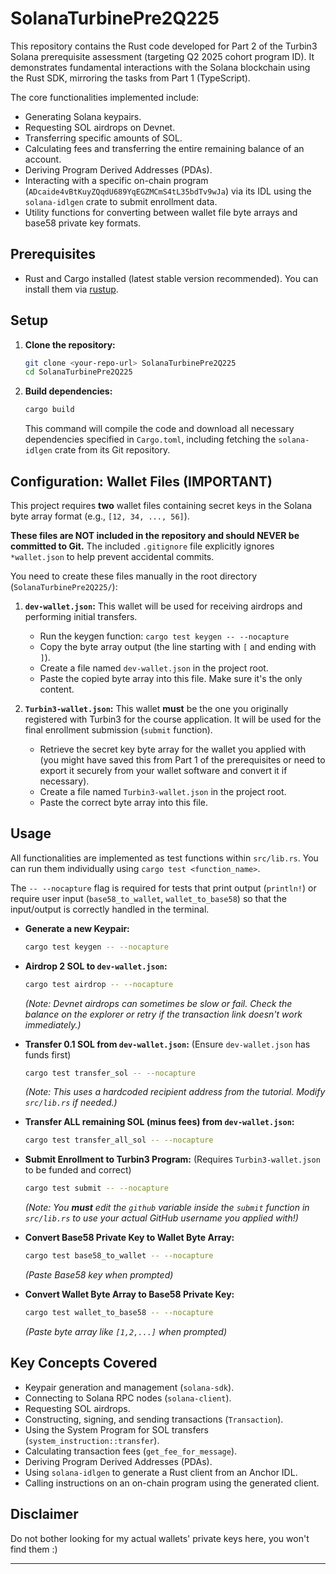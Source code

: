 # SolanaTurbinePre2Q225

This repository contains the Rust code developed for Part 2 of the Turbin3 Solana prerequisite assessment (targeting Q2 2025 cohort program ID). It demonstrates fundamental interactions with the Solana blockchain using the Rust SDK, mirroring the tasks from Part 1 (TypeScript).

The core functionalities implemented include:
*   Generating Solana keypairs.
*   Requesting SOL airdrops on Devnet.
*   Transferring specific amounts of SOL.
*   Calculating fees and transferring the entire remaining balance of an account.
*   Deriving Program Derived Addresses (PDAs).
*   Interacting with a specific on-chain program (`ADcaide4vBtKuyZQqdU689YqEGZMCmS4tL35bdTv9wJa`) via its IDL using the `solana-idlgen` crate to submit enrollment data.
*   Utility functions for converting between wallet file byte arrays and base58 private key formats.

## Prerequisites

*   Rust and Cargo installed (latest stable version recommended). You can install them via [rustup](https://rustup.rs/).

## Setup

1.  **Clone the repository:**
    ```bash
    git clone <your-repo-url> SolanaTurbinePre2Q225
    cd SolanaTurbinePre2Q225
    ```

2.  **Build dependencies:**
    ```bash
    cargo build
    ```
    This command will compile the code and download all necessary dependencies specified in `Cargo.toml`, including fetching the `solana-idlgen` crate from its Git repository.

## Configuration: Wallet Files (IMPORTANT)

This project requires **two** wallet files containing secret keys in the Solana byte array format (e.g., `[12, 34, ..., 56]`).

**These files are NOT included in the repository and should NEVER be committed to Git.** The included `.gitignore` file explicitly ignores `*wallet.json` to help prevent accidental commits.

You need to create these files manually in the root directory (`SolanaTurbinePre2Q225/`):

1.  **`dev-wallet.json`:** This wallet will be used for receiving airdrops and performing initial transfers.
    *   Run the keygen function: `cargo test keygen -- --nocapture`
    *   Copy the byte array output (the line starting with `[` and ending with `]`).
    *   Create a file named `dev-wallet.json` in the project root.
    *   Paste the copied byte array into this file. Make sure it's the only content.

2.  **`Turbin3-wallet.json`:** This wallet **must** be the one you originally registered with Turbin3 for the course application. It will be used for the final enrollment submission (`submit` function).
    *   Retrieve the secret key byte array for the wallet you applied with (you might have saved this from Part 1 of the prerequisites or need to export it securely from your wallet software and convert it if necessary).
    *   Create a file named `Turbin3-wallet.json` in the project root.
    *   Paste the correct byte array into this file.

## Usage

All functionalities are implemented as test functions within `src/lib.rs`. You can run them individually using `cargo test <function_name>`.

The `-- --nocapture` flag is required for tests that print output (`println!`) or require user input (`base58_to_wallet`, `wallet_to_base58`) so that the input/output is correctly handled in the terminal.

*   **Generate a new Keypair:**
    ```bash
    cargo test keygen -- --nocapture
    ```

*   **Airdrop 2 SOL to `dev-wallet.json`:**
    ```bash
    cargo test airdrop -- --nocapture
    ```
    *(Note: Devnet airdrops can sometimes be slow or fail. Check the balance on the explorer or retry if the transaction link doesn't work immediately.)*

*   **Transfer 0.1 SOL from `dev-wallet.json`:** (Ensure `dev-wallet.json` has funds first)
    ```bash
    cargo test transfer_sol -- --nocapture
    ```
    *(Note: This uses a hardcoded recipient address from the tutorial. Modify `src/lib.rs` if needed.)*

*   **Transfer ALL remaining SOL (minus fees) from `dev-wallet.json`:**
    ```bash
    cargo test transfer_all_sol -- --nocapture
    ```

*   **Submit Enrollment to Turbin3 Program:** (Requires `Turbin3-wallet.json` to be funded and correct)
    ```bash
    cargo test submit -- --nocapture
    ```
    *(Note: You **must** edit the `github` variable inside the `submit` function in `src/lib.rs` to use your actual GitHub username you applied with!)*

*   **Convert Base58 Private Key to Wallet Byte Array:**
    ```bash
    cargo test base58_to_wallet -- --nocapture
    ```
    *(Paste Base58 key when prompted)*

*   **Convert Wallet Byte Array to Base58 Private Key:**
    ```bash
    cargo test wallet_to_base58 -- --nocapture
    ```
    *(Paste byte array like `[1,2,...]` when prompted)*

## Key Concepts Covered

*   Keypair generation and management (`solana-sdk`).
*   Connecting to Solana RPC nodes (`solana-client`).
*   Requesting SOL airdrops.
*   Constructing, signing, and sending transactions (`Transaction`).
*   Using the System Program for SOL transfers (`system_instruction::transfer`).
*   Calculating transaction fees (`get_fee_for_message`).
*   Deriving Program Derived Addresses (PDAs).
*   Using `solana-idlgen` to generate a Rust client from an Anchor IDL.
*   Calling instructions on an on-chain program using the generated client.

## Disclaimer

Do not bother looking for my actual wallets' private keys here, you won't find them :)

---
